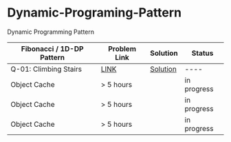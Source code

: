 # Dynamic-Programing-Pattern
Dynamic Programming Pattern



| Fibonacci / 1D-DP Pattern      | Problem Link  | Solution      |  Status |  
|----------------|---------------|---------------|----------------|
| Q-01: Climbing Stairs |[LINK](https://leetcode.com/problems/climbing-stairs/)  | [Solution](https://github.com/py3-coder/Dynamic-Programing-Pattern/blob/main/DP%20Fibonacci%20%7C%7C%201D-DP/Q-01%3A%20Climbing%20Stairs.java)| ---- |  
| Object Cache   | > 5 hours  |  | in progress | 
| Object Cache   | > 5 hours  |  | in progress | 
| Object Cache   | > 5 hours  |  | in progress | 


